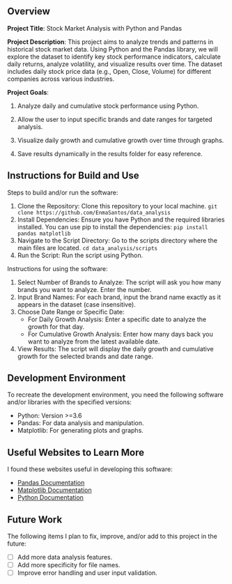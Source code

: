 ## Overview

**Project Title**: Stock Market Analysis with Python and Pandas

**Project Description**: This project aims to analyze trends and patterns in historical stock market data. Using Python and the Pandas library, we will explore the dataset to identify key stock performance indicators, calculate daily returns, analyze volatility, and visualize results over time. The dataset includes daily stock price data (e.g., Open, Close, Volume) for different companies across various industries.

**Project Goals**:
1. Analyze daily and cumulative stock performance using Python.

2. Allow the user to input specific brands and date ranges for targeted analysis.

3. Visualize daily growth and cumulative growth over time through graphs.

4. Save results dynamically in the results folder for easy reference.


## Instructions for Build and Use

Steps to build and/or run the software:

1. Clone the Repository: Clone this repository to your local machine. `git clone https://github.com/EnmaSantos/data_analysis`
2. Install Dependencies: Ensure you have Python and the required libraries installed. You can use pip to install the dependencies: `pip install pandas matplotlib`
3. Navigate to the Script Directory: Go to the scripts directory where the main files are located. `cd data_analysis/scripts`
4. Run the Script: Run the script using Python. 

Instructions for using the software:

1. Select Number of Brands to Analyze: The script will ask you how many brands you want to analyze. Enter the number. 
2. Input Brand Names: For each brand, input the brand name exactly as it appears in the dataset (case insensitive).
3. Choose Date Range or Specific Date:
   - For Daily Growth Analysis: Enter a specific date to analyze the growth for that day.
   - For Cumulative Growth Analysis: Enter how many days back you want to analyze from the latest available date.  
4. View Results: The script will display the daily growth and cumulative growth for the selected brands and date range. 

## Development Environment 

To recreate the development environment, you need the following software and/or libraries with the specified versions:

* Python: Version >=3.6 
* Pandas: For data analysis and manipulation.
* Matplotlib: For generating plots and graphs.

## Useful Websites to Learn More

I found these websites useful in developing this software:

* [Pandas Documentation](https://pandas.pydata.org/docs/)
* [Matplotlib Documentation](https://matplotlib.org/stable/contents.html)
* [Python Documentation](https://docs.python.org/3/)

## Future Work

The following items I plan to fix, improve, and/or add to this project in the future:

* [ ] Add more data analysis features.
* [ ] Add more specificity for file names.
* [ ] Improve error handling and user input validation.
